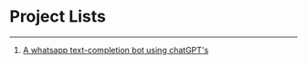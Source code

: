 <h1 width="100%"> Project Lists </h1>
<hr>
<ol>
  <li><a href="https://github.com/Achumi-vitope/Personal-Projects/tree/main/ChatGPT-WhatsApp-Bot" target="_blank">A whatsapp text-completion bot using chatGPT's<a/></li>
</ol>

